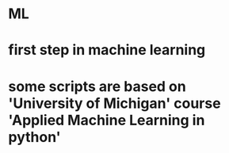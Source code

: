 # ML
# first step in machine learning
# some scripts are based on 'University of Michigan' course 'Applied Machine Learning in python'
